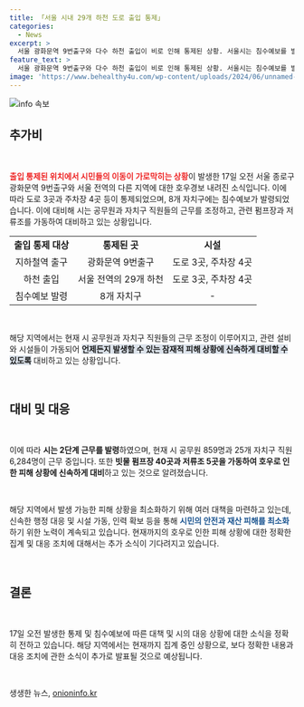 ```yaml
---
title: 「서울 시내 29개 하천 도로 출입 통제」
categories:
  - News
excerpt: >
  서울 광화문역 9번출구와 다수 하천 출입이 비로 인해 통제된 상황. 서울시는 침수예보를 발령하고 공무원들의 2단계 근무를 지시함. 현재 피해 상황은 파악 중.
feature_text: >
  서울 광화문역 9번출구와 다수 하천 출입이 비로 인해 통제된 상황. 서울시는 침수예보를 발령하고 공무원들의 2단계 근무를 지시함. 현재 피해 상황은 파악 중.
image: 'https://www.behealthy4u.com/wp-content/uploads/2024/06/unnamed-file.png'
---
```


<p><img src="https://www.behealthy4u.com/wp-content/uploads/2024/06/unnamed-file.png" alt="info 속보" /></p>

<h2 data-ke-size="size26">추가비</h2>

<p data-ke-size="size16">&nbsp;</p>

<p data-ke-size="size16"><b><span style="color: #ee2323;">출입 통제된 위치에서 시민들의 이동이 가로막히는 상황</span></b>이 발생한 17일 오전 서울 종로구 광화문역 9번출구와 서울 전역의 다른 지역에 대한 호우경보 내려진 소식입니다. 이에 따라 도로 3곳과 주차장 4곳 등이 통제되었으며, 8개 자치구에는 침수예보가 발령되었습니다. 이에 대비해 시는 공무원과 자치구 직원들의 근무를 조정하고, 관련 펌프장과 저류조를 가동하여 대비하고 있는 상황입니다.</p>

<table>
<tbody>
<tr>
<td style="text-align: center; height: 17px;"><b>출입 통제 대상</b></td>
<td style="text-align: center; height: 17px;"><b>통제된 곳</b></td>
<td style="text-align: center; height: 17px;"><b>시설</b></td>
</tr>
<tr>
<td style="text-align: center; height: 17px;">지하철역 출구</td>
<td style="text-align: center; height: 17px;">광화문역 9번출구</td>
<td style="text-align: center; height: 17px;">도로 3곳, 주차장 4곳</td>
</tr>
<tr>
<td style="text-align: center; height: 17px;">하천 출입</td>
<td style="text-align: center; height: 17px;">서울 전역의 29개 하천</td>
<td style="text-align: center; height: 17px;">도로 3곳, 주차장 4곳</td>
</tr>
<tr>
<td style="text-align: center; height: 17px;">침수예보 발령</td>
<td style="text-align: center; height: 17px;">8개 자치구</td>
<td style="text-align: center; height: 17px;">-</td>
</tr>
</tbody>
</table>

<p data-ke-size="size16">&nbsp;</p>

<p data-ke-size="size16">해당 지역에서는 현재 시 공무원과 자치구 직원들의 근무 조정이 이루어지고, 관련 설비와 시설들이 가동되어 <b><span style="background-color: #21538527;">언제든지 발생할 수 있는 잠재적 피해 상황에 신속하게 대비할 수 있도록</span></b> 대비하고 있는 상황입니다.</p>

<p data-ke-size="size16">&nbsp;</p>

<h2 data-ke-size="size26">대비 및 대응</h2>

<p data-ke-size="size16">&nbsp;</p>

<p data-ke-size="size16">이에 따라 <b>시는 2단계 근무를 발령</b>하였으며, 현재 시 공무원 859명과 25개 자치구 직원 6,284명이 근무 중입니다. 또한 <b>빗물 펌프장 40곳과 저류조 5곳을 가동하여 호우로 인한 피해 상황에 신속하게 대비</b>하고 있는 것으로 알려졌습니다.</p>

<p data-ke-size="size16">&nbsp;</p>

<p data-ke-size="size16">해당 지역에서 발생 가능한 피해 상황을 최소화하기 위해 여러 대책을 마련하고 있는데, 신속한 행정 대응 및 시설 가동, 인력 확보 등을 통해 <b><span style="color: #1a5490;">시민의 안전과 재산 피해를 최소화</span></b>하기 위한 노력이 계속되고 있습니다. 현재까지의 호우로 인한 피해 상황에 대한 정확한 집계 및 대응 조치에 대해서는 추가 소식이 기다려지고 있습니다.</p>

<p data-ke-size="size16">&nbsp;</p>

<h2 data-ke-size="size26">결론</h2>

<p data-ke-size="size16">&nbsp;</p>

<p data-ke-size="size16">17일 오전 발생한 통제 및 침수예보에 따른 대책 및 시의 대응 상황에 대한 소식을 정확히 전하고 있습니다. 해당 지역에서는 현재까지 집계 중인 상황으로, 보다 정확한 내용과 대응 조치에 관한 소식이 추가로 발표될 것으로 예상됩니다.</p>

<p data-ke-size="size16">&nbsp;</p>
생생한 뉴스, <a href="https://onioninfo.kr" rel="dofollow">onioninfo.kr</a>


